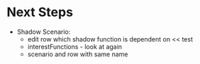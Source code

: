 # Next Steps
* Shadow Scenario:
  * edit row which shadow function is dependent on  << test
  * interestFunctions - look at again
  * scenario and row with same name
